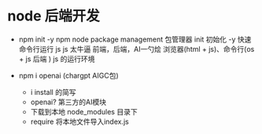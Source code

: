# node 后端开发 

- npm init -y
    npm     node package management 包管理器
    init   初始化 -y   快速 
    命令行运行 js
    js 太牛逼 前端，后端，AI一勺烩
    浏览器(html + js)、命令行(os + js 后端 ) js 的运行环境

- npm i openai (chargpt AIGC包)
    - i install 的简写
    - openai? 第三方的AI模块
    - 下载到本地 node_modules 目录下
    - require 将本地文件导入index.js 
